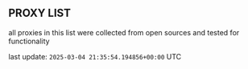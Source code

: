 ## PROXY LIST

all proxies in this list were collected from open sources and tested for functionality

last update: `2025-03-04 21:35:54.194856+00:00` UTC